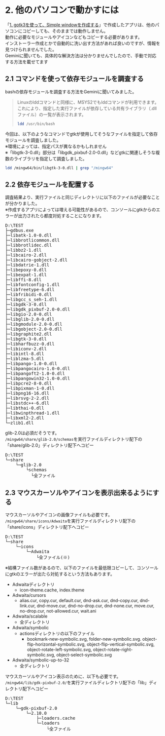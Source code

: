 # 2. 他のパソコンで動かすには
「[1. gotk3を使って、Simple windowを作成する](../01/README.md)」で作成したアプリは、他のパソコンにコピーしても、そのままでは動作しません。  
動作に必要なモジュールやアイコンなどもコピーする必要があります。  
インストーラー作成とかで自動的に洗い出す方法があれば良いのですが、情報を見つけられませんでした。  
Geminiに聞いても、具体的な解決方法は分かりませんでしたので、手動で対応する方法を載せてます

## 2.1 コマンドを使って依存モジュールを調査する
bashの依存モジュールを調査する方法をGeminiに聞いてみました。
> Linuxのlddコマンドと同様に、MSYS2でもlddコマンドが利用できます。
> これにより、指定した実行ファイルが依存している共有ライブラリ（.dllファイル）の一覧が表示されます。
> ```bash
> ldd /usr/bin/bash
> ```
今回は、以下のようなコマンドでgtkが使用してそうなファイルを指定して依存モジュールを調査しました。  
※環境によっては、指定パスが異なるかもしれません  
※「libgtk-3-0.dll」部分は「libgdk_pixbuf-2.0-0.dll」などgtkに関連しそうな複数のライブラリを指定して調査しました。
```bash
ldd /mingw64/bin/libgtk-3-0.dll | grep "/mingw64"
```

## 2.2 依存モジュールを配置する
調査結果より、実行ファイルと同じディレクトリに以下のファイルが必要なことが分かりました。  
※作成するアプリによっては増える可能性があるので、コンソールにgtkからのエラーが出力されたら都度対処することになります。
<pre>
D:\TEST
├─gdbus.exe
├─libatk-1.0-0.dll
├─libbrotlicommon.dll
├─libbrotlidec.dll
├─libbz2-1.dll
├─libcairo-2.dll
├─libcairo-gobject-2.dll
├─libdatrie-1.dll
├─libepoxy-0.dll
├─libexpat-1.dll
├─libffi-8.dll
├─libfontconfig-1.dll
├─libfreetype-6.dll
├─libfribidi-0.dll
├─libgcc_s_seh-1.dll
├─libgdk-3-0.dll
├─libgdk_pixbuf-2.0-0.dll
├─libgio-2.0-0.dll
├─libglib-2.0-0.dll
├─libgmodule-2.0-0.dll
├─libgobject-2.0-0.dll
├─libgraphite2.dll
├─libgtk-3-0.dll
├─libharfbuzz-0.dll
├─libiconv-2.dll
├─libintl-8.dll
├─liblzma-5.dll
├─libpango-1.0-0.dll
├─libpangocairo-1.0-0.dll
├─libpangoft2-1.0-0.dll
├─libpangowin32-1.0-0.dll
├─libpcre2-8-0.dll
├─libpixman-1-0.dll
├─libpng16-16.dll
├─librsvg-2-2.dll
├─libstdc++-6.dll
├─libthai-0.dll
├─libwinpthread-1.dll
├─libxml2-2.dll
└─zlib1.dll
</pre>
glib-2.0は必須だそうです。  
`/mingw64/share/glib-2.0/schemas`を実行ファイルディレクトリ配下の「share/glib-2.0」ディレクトリ配下へコピー
<pre>
D:\TEST
└─share
    └─glib-2.0
        └schemas
          └全ファイル
</pre>

## 2.3 マウスカーソルやアイコンを表示出来るようにする
マウスカーソルやアイコンの画像ファイルも必要です。  
`/mingw64/share/icons/Adwaita`を実行ファイルディレクトリ配下の「share/icons」ディレクトリ配下へコピー
<pre>
D:\TEST
└─share
    └─icons
        └─Adwaita
            └全ファイル(※)
</pre>
※結構ファイル数があるので、以下のファイルを最低限コピーして、コンソールにgtkのエラーが出たら対処するという方法もあります。
- Adwaitaディレクトリ
  - icon-theme.cache, index.theme
- Adwaita/cursors
  - alias.cur, copy.cur, default.cur, dnd-ask.cur, dnd-copy.cur, dnd-link.cur, dnd-move.cur, dnd-no-drop.cur, dnd-none.cur, move.cur, no-drop.cur, not-allowed.cur, wait.ani
- Adwaita/scalable
  - 全ディレクトリ
- Adwaita/symbolic
  - actionsディレクトリの以下のファイル
    - bookmark-new-symbolic.svg, folder-new-symbolic.svg. object-flip-horizontal-symbolic.svg, object-flip-vertical-symbolic.svg, object-rotate-left-symbolic.svg, object-rotate-right-symbolic.svg, object-select-symbolic.svg
- Adwaita/symbolic-up-to-32
  - 全ディレクトリ
  
マウスカーソルやアイコン表示のために、以下も必要です。  
`/mingw64/lib/gdk-pixbuf-2.0/`を実行ファイルディレクトリ配下の「lib」ディレクトリ配下へコピー
<pre>
D:\TEST
└─lib
    └─gdk-pixbuf-2.0
        └─2.10.0
            ├─loaders.cache
            └─loaders
                └全ファイル
</pre>
